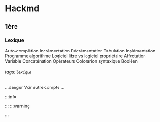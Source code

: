 #  Hackmd
## 1ère
### Lexique
Auto-complétion
Incrémentation
Décrémentation
Tabulation
Inplémentation
Programme,algorithme
Logiciel libre vs logiciel propriétaire
Affectation
Variable
Concaténation
Opérateurs
Colorarion syntaxique
Booléen
###### tags: `lexique`
:::danger
Voir autre compte
:::


:::info

:::
:::warning

:::
